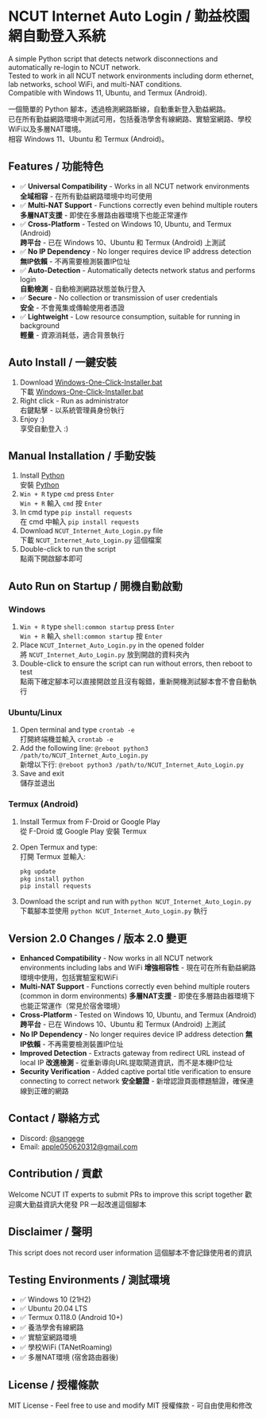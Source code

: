 # NCUT Internet Auto Login / 勤益校園網自動登入系統

A simple Python script that detects network disconnections and automatically re-login to NCUT network.  
Tested to work in all NCUT network environments including dorm ethernet, lab networks, school WiFi, and multi-NAT conditions.  
Compatible with Windows 11, Ubuntu, and Termux (Android).

一個簡單的 Python 腳本，透過檢測網路斷線，自動重新登入勤益網路。  
已在所有勤益網路環境中測試可用，包括養浩學舍有線網路、實驗室網路、學校WiFi以及多層NAT環境。  
相容 Windows 11、Ubuntu 和 Termux (Android)。

## Features / 功能特色

- ✅ **Universal Compatibility** - Works in all NCUT network environments  
  **全域相容** - 在所有勤益網路環境中均可使用
- ✅ **Multi-NAT Support** - Functions correctly even behind multiple routers  
  **多層NAT支援** - 即使在多層路由器環境下也能正常運作
- ✅ **Cross-Platform** - Tested on Windows 10, Ubuntu, and Termux (Android)  
  **跨平台** - 已在 Windows 10、Ubuntu 和 Termux (Android) 上測試
- ✅ **No IP Dependency** - No longer requires device IP address detection  
  **無IP依賴** - 不再需要檢測裝置IP位址
- ✅ **Auto-Detection** - Automatically detects network status and performs login  
  **自動檢測** - 自動檢測網路狀態並執行登入
- ✅ **Secure** - No collection or transmission of user credentials  
  **安全** - 不會蒐集或傳輸使用者憑證
- ✅ **Lightweight** - Low resource consumption, suitable for running in background  
  **輕量** - 資源消耗低，適合背景執行

## Auto Install / 一鍵安裝

1. Download [Windows-One-Click-Installer.bat](https://raw.githubusercontent.com/apple050620312/NCUT-Internet-Auto-Login/refs/heads/main/Windows-One-Click-Installer.bat)  
   下載 [Windows-One-Click-Installer.bat](https://raw.githubusercontent.com/apple050620312/NCUT-Internet-Auto-Login/refs/heads/main/Windows-One-Click-Installer.bat)
2. Right click - Run as administrator  
   右鍵點擊 - 以系統管理員身份執行
3. Enjoy :)  
   享受自動登入 :)

## Manual Installation / 手動安裝

1. Install [Python](https://www.python.org/downloads/)  
   安裝 [Python](https://www.python.org/downloads/)
2. `Win + R` type `cmd` press `Enter`  
   `Win + R` 輸入 `cmd` 按 `Enter`
3. In cmd type `pip install requests`  
   在 cmd 中輸入 `pip install requests`
4. Download `NCUT_Internet_Auto_Login.py` file  
   下載 `NCUT_Internet_Auto_Login.py` 這個檔案
5. Double-click to run the script  
   點兩下開啟腳本即可

## Auto Run on Startup / 開機自動啟動

### Windows

1. `Win + R` type `shell:common startup` press `Enter`  
   `Win + R` 輸入 `shell:common startup` 按 `Enter`
2. Place `NCUT_Internet_Auto_Login.py` in the opened folder  
   將 `NCUT_Internet_Auto_Login.py` 放到開啟的資料夾內
3. Double-click to ensure the script can run without errors, then reboot to test  
   點兩下確定腳本可以直接開啟並且沒有報錯，重新開機測試腳本會不會自動執行

### Ubuntu/Linux

1. Open terminal and type `crontab -e`  
   打開終端機並輸入 `crontab -e`
2. Add the following line: `@reboot python3 /path/to/NCUT_Internet_Auto_Login.py`  
   新增以下行: `@reboot python3 /path/to/NCUT_Internet_Auto_Login.py`
3. Save and exit  
   儲存並退出

### Termux (Android)

1. Install Termux from F-Droid or Google Play  
   從 F-Droid 或 Google Play 安裝 Termux
2. Open Termux and type:  
   打開 Termux 並輸入:
   ```bash
   pkg update
   pkg install python
   pip install requests
   ```

3. Download the script and run with `python NCUT_Internet_Auto_Login.py`
   下載腳本並使用 `python NCUT_Internet_Auto_Login.py` 執行

## Version 2.0 Changes / 版本 2.0 變更

* **Enhanced Compatibility** - Now works in all NCUT network environments including labs and WiFi
  **增強相容性** - 現在可在所有勤益網路環境中使用，包括實驗室和WiFi
* **Multi-NAT Support** - Functions correctly even behind multiple routers (common in dorm environments)
  **多層NAT支援** - 即使在多層路由器環境下也能正常運作（常見於宿舍環境）
* **Cross-Platform** - Tested on Windows 10, Ubuntu, and Termux (Android)
  **跨平台** - 已在 Windows 10、Ubuntu 和 Termux (Android) 上測試
* **No IP Dependency** - No longer requires device IP address detection
  **無IP依賴** - 不再需要檢測裝置IP位址
* **Improved Detection** - Extracts gateway from redirect URL instead of local IP
  **改進檢測** - 從重新導向URL提取閘道資訊，而不是本機IP位址
* **Security Verification** - Added captive portal title verification to ensure connecting to correct network
  **安全驗證** - 新增認證頁面標題驗證，確保連線到正確的網路

## Contact / 聯絡方式

* Discord: [@sangege](https://discord.com/users/523114942434639873)
* Email: [apple050620312@gmail.com](mailto:apple050620312@gmail.com)

## Contribution / 貢獻

Welcome NCUT IT experts to submit PRs to improve this script together
歡迎廣大勤益資訊大佬發 PR 一起改進這個腳本

## Disclaimer / 聲明

This script does not record user information
這個腳本不會記錄使用者的資訊

## Testing Environments / 測試環境

* ✅ Windows 10 (21H2)
* ✅ Ubuntu 20.04 LTS
* ✅ Termux 0.118.0 (Android 10+)
* ✅ 養浩學舍有線網路
* ✅ 實驗室網路環境
* ✅ 學校WiFi (TANetRoaming)
* ✅ 多層NAT環境 (宿舍路由器後)

## License / 授權條款

MIT License - Feel free to use and modify
MIT 授權條款 - 可自由使用和修改
